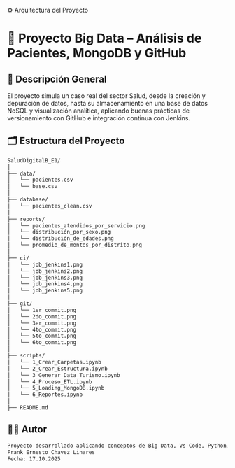 ⚙️ Arquitectura del Proyecto
# 🏦 Proyecto Big Data – Análisis de Pacientes, MongoDB y GitHub
## 📘 Descripción General

El proyecto simula un caso real del sector Salud, desde la creación y depuración de datos, hasta su almacenamiento en una base de datos NoSQL y visualización analítica, aplicando buenas prácticas de versionamiento con GitHub e integración continua con Jenkins.

## 🗂️ Estructura del Proyecto

```bash
SaludDigitalB_E1/
│
├── data/
│   └── pacientes.csv
│   └── base.csv
│
├── database/
│   └── pacientes_clean.csv
│
├── reports/
│   └── pacientes_atendidos_por_servicio.png
│   └── distribución_por_sexo.png
│   └── distribución_de_edades.png
│   └── promedio_de_montos_por_distrito.png
│
├── ci/
│   └── job_jenkins1.png
│   └── job_jenkins2.png
│   └── job_jenkins3.png
│   └── job_jenkins4.png
│   └── job_jenkins5.png
│
├── git/
│   └── 1er_commit.png
│   └── 2do_commit.png
│   └── 3er_commit.png
│   └── 4to_commit.png
│   └── 5to_commit.png
│   └── 6to_commit.png
│
├── scripts/
│   └── 1_Crear_Carpetas.ipynb
│   └── 2_Crear_Estructura.ipynb
│   └── 3_Generar_Data_Turismo.ipynb
│   └── 4_Proceso_ETL.ipynb
│   └── 5_Loading_MongoDB.ipynb
│   └── 6_Reportes.ipynb
│
├── README.md
```
## 👨‍🏫 Autor

```bash
Proyecto desarrollado aplicando conceptos de Big Data, Vs Code, Python, MongoDB y Jenkins.
Frank Ernesto Chavez Linares
Fecha: 17.10.2025
